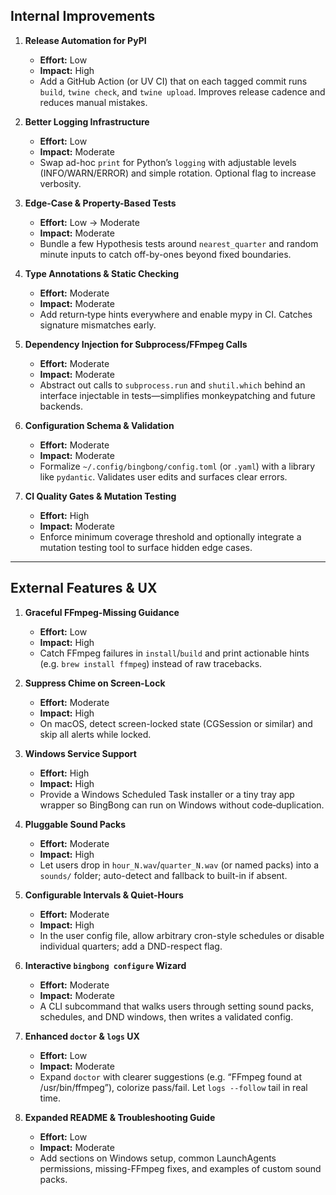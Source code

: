 ## Internal Improvements

1. **Release Automation for PyPI**

   - **Effort:** Low
   - **Impact:** High
   - Add a GitHub Action (or UV CI) that on each tagged commit runs `build`, `twine check`, and `twine upload`. Improves release cadence and reduces manual mistakes.

2. **Better Logging Infrastructure**

   - **Effort:** Low
   - **Impact:** Moderate
   - Swap ad-hoc `print` for Python’s `logging` with adjustable levels (INFO/WARN/ERROR) and simple rotation. Optional flag to increase verbosity.

3. **Edge-Case & Property-Based Tests**

   - **Effort:** Low → Moderate
   - **Impact:** Moderate
   - Bundle a few Hypothesis tests around `nearest_quarter` and random minute inputs to catch off-by-ones beyond fixed boundaries.

4. **Type Annotations & Static Checking**

   - **Effort:** Moderate
   - **Impact:** Moderate
   - Add return‐type hints everywhere and enable mypy in CI. Catches signature mismatches early.

5. **Dependency Injection for Subprocess/FFmpeg Calls**

   - **Effort:** Moderate
   - **Impact:** Moderate
   - Abstract out calls to `subprocess.run` and `shutil.which` behind an interface injectable in tests—simplifies monkeypatching and future backends.

6. **Configuration Schema & Validation**

   - **Effort:** Moderate
   - **Impact:** Moderate
   - Formalize `~/.config/bingbong/config.toml` (or `.yaml`) with a library like `pydantic`. Validates user edits and surfaces clear errors.

7. **CI Quality Gates & Mutation Testing**
   - **Effort:** High
   - **Impact:** Moderate
   - Enforce minimum coverage threshold and optionally integrate a mutation testing tool to surface hidden edge cases.

---

## External Features & UX

1. **Graceful FFmpeg-Missing Guidance**

   - **Effort:** Low
   - **Impact:** High
   - Catch FFmpeg failures in `install`/`build` and print actionable hints (e.g. `brew install ffmpeg`) instead of raw tracebacks.

2. **Suppress Chime on Screen-Lock**

   - **Effort:** Moderate
   - **Impact:** High
   - On macOS, detect screen-locked state (CGSession or similar) and skip all alerts while locked.

3. **Windows Service Support**

   - **Effort:** High
   - **Impact:** High
   - Provide a Windows Scheduled Task installer or a tiny tray app wrapper so BingBong can run on Windows without code‐duplication.

4. **Pluggable Sound Packs**

   - **Effort:** Moderate
   - **Impact:** High
   - Let users drop in `hour_N.wav`/`quarter_N.wav` (or named packs) into a `sounds/` folder; auto-detect and fallback to built-in if absent.

5. **Configurable Intervals & Quiet-Hours**

   - **Effort:** Moderate
   - **Impact:** High
   - In the user config file, allow arbitrary cron-style schedules or disable individual quarters; add a DND-respect flag.

6. **Interactive `bingbong configure` Wizard**

   - **Effort:** Moderate
   - **Impact:** Moderate
   - A CLI subcommand that walks users through setting sound packs, schedules, and DND windows, then writes a validated config.

7. **Enhanced `doctor` & `logs` UX**

   - **Effort:** Low
   - **Impact:** Moderate
   - Expand `doctor` with clearer suggestions (e.g. “FFmpeg found at /usr/bin/ffmpeg”), colorize pass/fail. Let `logs --follow` tail in real time.

8. **Expanded README & Troubleshooting Guide**
   - **Effort:** Low
   - **Impact:** Moderate
   - Add sections on Windows setup, common LaunchAgents permissions, missing-FFmpeg fixes, and examples of custom sound packs.
